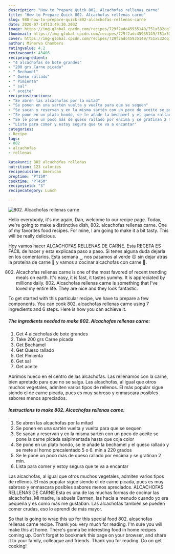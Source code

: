 ```yaml
---
description: "How to Prepare Quick 802. Alcachofas rellenas carne"
title: "How to Prepare Quick 802. Alcachofas rellenas carne"
slug: 988-how-to-prepare-quick-802-alcachofas-rellenas-carne
date: 2020-07-14T13:49:30.203Z
image: https://img-global.cpcdn.com/recipes/729f2adc45935149/751x532cq70/802-alcachofas-rellenas-carne-foto-principal.jpg
thumbnail: https://img-global.cpcdn.com/recipes/729f2adc45935149/751x532cq70/802-alcachofas-rellenas-carne-foto-principal.jpg
cover: https://img-global.cpcdn.com/recipes/729f2adc45935149/751x532cq70/802-alcachofas-rellenas-carne-foto-principal.jpg
author: Minerva Chambers
ratingvalue: 4.2
reviewcount: 43406
recipeingredient:
- "4 alcachofas de bote grandes"
- "200 grs Carne picada"
- " Bechamel"
- " Queso rallado"
- " Pimienta"
- " sal"
- " aceite"
recipeinstructions:
- "Se abren las alcachofas por la mitad"
- "Se ponen en una sartén vuelta y vuelta para que se sequen"
- "Se sacan y reservan y en la misma sartén con un poco de aceite se pone la carne picada salpimentada hasta que coja color"
- "Se pone en un plato hondo, se le añade la bechamel y el queso rallado y se mete al horno precalentado 5 o 6. min a 220 grados"
- "Se le pone un poco más de queso rallado por encima y se gratinan 2 min."
- "Lista para comer y estoy segura que te va a encantar"
categories:
- Recipe
tags:
- 802
- alcachofas
- rellenas

katakunci: 802 alcachofas rellenas 
nutrition: 123 calories
recipecuisine: American
preptime: "PT15M"
cooktime: "PT45M"
recipeyield: "3"
recipecategory: Lunch

---
```



![802. Alcachofas rellenas carne](https://img-global.cpcdn.com/recipes/729f2adc45935149/751x532cq70/802-alcachofas-rellenas-carne-foto-principal.jpg)

Hello everybody, it's me again, Dan, welcome to our recipe page. Today, we're going to make a distinctive dish, 802. alcachofas rellenas carne. One of my favorites food recipes. For mine, I am going to make it a bit tasty. This will be really delicious.

Hoy vamos hacer ALCACHOFAS RELLENAS DE CARNE. Esta RECETA ES FÁCIL de hacer y esta explicada paso a paso. Si tenes alguna duda dejarla en los comentarios. Esta semana ‿ nos pasamos al verde 😉 sin dejar atrás la proteína de carne 🍖 y vamos a cocinar alcachofas con carne 🍴.

802. Alcachofas rellenas carne is one of the most favored of recent trending meals on earth. It's easy, it is fast, it tastes yummy. It is appreciated by millions daily. 802. Alcachofas rellenas carne is something that I've loved my entire life. They are nice and they look fantastic.


To get started with this particular recipe, we have to prepare a few components. You can cook 802. alcachofas rellenas carne using 7 ingredients and 6 steps. Here is how you can achieve it.

<!--inarticleads1-->

##### The ingredients needed to make 802. Alcachofas rellenas carne:

1. Get 4 alcachofas de bote grandes
1. Take 200 grs Carne picada
1. Get  Bechamel
1. Get  Queso rallado
1. Get  Pimienta
1. Get  sal
1. Get  aceite


Abrimos hueco en el centro de las alcachofas. Las rellenamos con la carne, bien apretado para que no se salga. Las alcachofas, al igual que otros muchos vegetales, admiten varios tipos de rellenos. El más popular sigue siendo el de carne picada, pues es muy sabroso y enmascara posibles sabores menos apreciados. 

<!--inarticleads2-->

##### Instructions to make 802. Alcachofas rellenas carne:

1. Se abren las alcachofas por la mitad
1. Se ponen en una sartén vuelta y vuelta para que se sequen
1. Se sacan y reservan y en la misma sartén con un poco de aceite se pone la carne picada salpimentada hasta que coja color
1. Se pone en un plato hondo, se le añade la bechamel y el queso rallado y se mete al horno precalentado 5 o 6. min a 220 grados
1. Se le pone un poco más de queso rallado por encima y se gratinan 2 min.
1. Lista para comer y estoy segura que te va a encantar


Las alcachofas, al igual que otros muchos vegetales, admiten varios tipos de rellenos. El más popular sigue siendo el de carne picada, pues es muy sabroso y enmascara posibles sabores menos apreciados. ALCACHOFAS RELLENAS DE CARNE Esta es una de las muchas formas de cocinar las alcachofas. Mi madre, la abuela Carmen, las hacía a menudo cuando yo era pequeña y es como más me gustaban. Las alcachofas también se pueden comer crudas, eso lo aprendí de más mayor. 

So that is going to wrap this up for this special food 802. alcachofas rellenas carne recipe. Thank you very much for reading. I'm sure you will make this at home. There's gonna be interesting food in home recipes coming up. Don't forget to bookmark this page on your browser, and share it to your family, colleague and friends. Thank you for reading. Go on get cooking!
